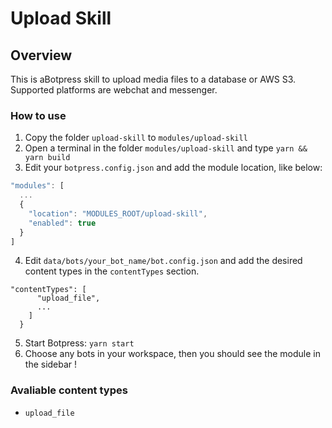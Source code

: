 # Upload Skill

## Overview

This is aBotpress skill to upload media files to a database or AWS S3. Supported platforms are webchat and messenger.

### How to use

1. Copy the folder `upload-skill` to `modules/upload-skill`
2. Open a terminal in the folder `modules/upload-skill` and type `yarn && yarn build`
3. Edit your `botpress.config.json` and add the module location, like below:

```js
"modules": [
  ...
  {
    "location": "MODULES_ROOT/upload-skill",
    "enabled": true
  }
]
```

4. Edit `data/bots/your_bot_name/bot.config.json` and add the desired content types in the `contentTypes` section.

```
"contentTypes": [
      "upload_file",
      ...
    ]
  }
```

5. Start Botpress: `yarn start`
6. Choose any bots in your workspace, then you should see the module in the sidebar !

### Avaliable content types

- `upload_file`
